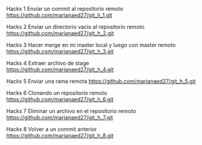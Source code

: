 Hacks 1  Enviar un commit al repositorio remoto
https://github.com/marianaed27/git_h_1.git

Hacks 2  Enviar un directorio vacio al repositorio remoto
https://github.com/marianaed27/git_h_2.git

Hacks 3  Hacer merge en mi master local y luego con master remoto
https://github.com/marianaed27/git_h_3.git

Hacks 4 Extraer archivo de stage
https://github.com/marianaed27/git_h_4.git

Hacks 5 Enviar una rama remota
https://github.com/marianaed27/git_h_5.git

Hacks 6 Clonando un repositorio remoto
https://github.com/marianaed27/git_h_6.git

Hacks 7 Eliminar un archivo en el repositorio remoto
https://github.com/marianaed27/git_h_7.git

Hacks 8 Volver a un commit anterior
https://github.com/marianaed27/git_h_8.git
